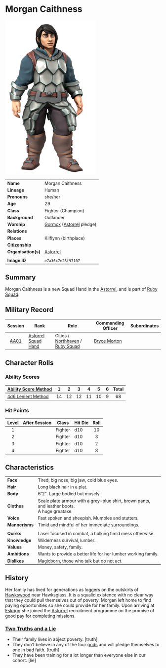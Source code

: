 # Morgan Caithness

<img src="https://raw.githubusercontent.com/jesskelsall/astarus-images/main/characters/portraits/e7a36c7e28f97107.png" height="500" />

|||
| --- | --- |
| **Name** | Morgan Caithness | character.4
| **Lineage** | Human |
| **Pronouns** | she/her |
| **Age** | 29 |
| **Class** | Fighter (Champion) |
| **Background** | Outlander |
| **Worship** | [Gormox](../gods/deities/gormox.md) ([Astorrel](../organisations/government/astorrel/astorrel.md) pledge) |
| **Relations** | |
| **Places** | Kilflynn (birthplace) |
| **Citizenship** | |
| **Organisation(s)** | [Astorrel](../organisations/government/astorrel/astorrel.md) |
|||
| **Image ID** | `e7a36c7e28f97107` |

## Summary

Morgan Caithness is a new Squad Hand in the [Astorrel](../organisations/government/astorrel/astorrel.md), and is part of [Ruby Squad](../organisations/government/astorrel/squads/ruby-squad.md).

## Military Record

| Session | Rank | Role | Commanding Officer | Subordinates |
|:---:| --- | --- | --- | --- |
| [AA01](../sessions/AA01.md) | [Astorrel Squad Hand](../organisations/government/astorrel/ranks/astorrel-squad-hand.md) | Cities / [Northhaven](../places/cities/northhaven.md) / [Ruby Squad](../organisations/government/astorrel/squads/ruby-squad.md) | [Bryce Morton](bryce-morton.md) ||

## Character Rolls

### Ability Scores

| [Ability Score Method](../mechanics/ability-score-method/ability-score-method.md) | 1 | 2 | 3 | 4 | 5 | 6 | Total |
| --- |:---:|:---:|:---:|:---:|:---:|:---:|:---:|
| [4d6 Lenient Method](../mechanics/ability-score-method/4d6-lenient-method.md) | 14 | 12 | 12 | 11 | 10 | 9 | 68 |

### Hit Points

| Level | After Session | Class | Hit Die | Roll |
|:---:|:---:| --- | --- |:---:|
| 1 || Fighter | d10 | 10 |
| 2 || Fighter | d10 | 3 |
| 3 || Fighter | d10 | 2 |
| 4 || Fighter | d10 | 8 |

## Characteristics

| | |
| --- | --- |
| **Face** | Tired, big nose, big jaw, cold blue eyes. | characteristics.2
| **Hair** | Long black hair in a plat. |
| **Body** | 6'2". Large bodied but muscly. |
| **Clothes** | Scale plate armour with a grey-blue shirt, brown pants, and leather boots.<br>A huge greataxe. |
| **Voice** | Fast spoken and sheepish. Mumbles and stutters. |
| **Mannerisms** | Timid and mindful of her immediate surroundings. |
| | |
| **Quirks** | Laser focused in combat, a hulking timid mess otherwise. |
| **Knowledge** | Wilderness survival, lumber. |
| **Values** | Money, safety, family. |
| **Ambitions** | Wants to provide a better life for her lumber working family.  |
| **Dislikes** | [Magicborn](../civilisations/kingdom-of-astor/magicborn.md), those who talk but do not act. |

## History

Her family has lived for generations as loggers on the outskirts of [Hawkswood](../places/forests/hawkswood.md) near Hawksglass. It is a squalid existence with no clear way that they could pull themselves out of poverty. Morgan left home to find paying opportunities so she could provide for her family. Upon arriving at [Eskrigg](../places/cities/eskrigg.md) she joined the [Astorrel](../organisations/government/astorrel/astorrel.md) recruitment programme on the promise of good pay for completing missions.

### [Two Truths and a Lie](../mechanics/roleplay/two-truths-and-a-lie.md)

- Their family lives in abject poverty. [truth]
- They don't believe in any of the four [gods](../gods/gods.md) and will pledge themselves to one in bad faith. [truth]
- They have been training for a lot longer than everyone else in our cohort. [lie]
